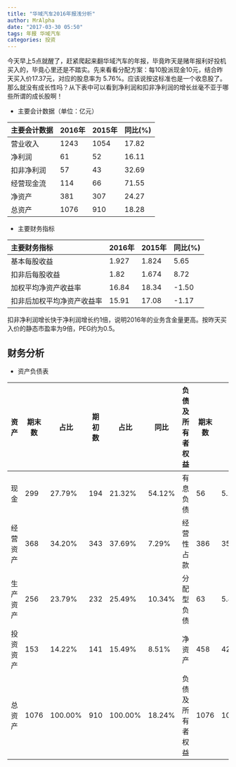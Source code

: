 ```yaml
---
title: "华域汽车2016年报浅分析"
author: MrAlpha
date: "2017-03-30 05:50"
tags: 年报 华域汽车
categories: 投资
---
```


今天早上5点就醒了，赶紧爬起来翻华域汽车的年报，毕竟昨天是赌年报利好投机买入的，毕竟心里还是不踏实。先来看看分配方案：每10股派现金10元，结合昨天买入价17.37元，对应的股息率为 5.76%。应该说按这标准也是一个收息股了。那么就没有成长性吗？从下表中可以看到净利润和扣非净利润的增长丝毫不亚于哪些所谓的成长股啊！

- 主要会计数据（单位：亿元）

| 主要会计数据 | 2016年 | 2015年 | 同比(%) |
| :---------- | :---- |:--------|:-----|
| 营业收入 | 1243 | 1054 | 17.82 |
| 净利润 | 61 | 52 | 16.11 |
| 扣非净利润 | 57 | 43 | 32.69 |
| 经营现金流 | 114 | 66 | 71.55 |
| 净资产 | 381 | 307 | 24.27 |
| 总资产 | 1076 | 910 | 18.28 |

- 主要财务指标

| 主要财务指标 | 2016年 | 2015年 | 同比(%) |
| :--| :--| :----| :-----|
| 基本每股收益    | 1.927 | 1.824 | 5.65 |
| 扣非后每股收益 | 1.82 | 1.674| 8.72 |
| 加权平均净资产收益率 | 16.84 | 18.34 | -1.50 |
| 扣非后加权平均净资产收益率 | 15.91 | 17.08 | -1.17|

扣非净利润增长快于净利润增长约1倍，说明2016年的业务含金量更高。按昨天买入价的静态市盈率为9倍，PEG约为0.5。

## 财务分析

- 资产负债表

|资产  |期末数 |占比     |期初数 |占比     |同比    |负债及所有者权益|期末数 |占比     |期初数 |占比     |同比    |
|----|----|-------|----|-------|------|--------|----|-------|----|-------|------|
|现金  |299 |27.79% |194 |21.32% |54.12%|有息负债    |56  |5.20%  |49  |5.38%  |14.29%|
|经营资产|368 |34.20% |343 |37.69% |7.29% |经营性占款   |386 |35.87% |337 |37.03% |14.54%|
|生产资产|256 |23.79% |232 |25.49% |10.34%|分配型负债   |63  |5.86%  |58  |6.37%  |8.62% |
|投资资产|153 |14.22% |141 |15.49% |8.51% |净资产     |458 |42.57% |371 |40.77% |23.45%|
|总资产 |1076|100.00%|910 |100.00%|18.24%|负债及所有者权益|1076|100.00%|910 |100.00%|18.24%|
